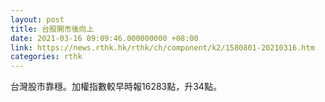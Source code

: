 ```yaml
---
layout: post
title: 台股開市後向上
date: 2021-03-16 09:09:46.000000000 +08:00
link: https://news.rthk.hk/rthk/ch/component/k2/1580801-20210316.htm
categories: rthk
---
```


台灣股市靠穩。加權指數較早時報16283點，升34點。
